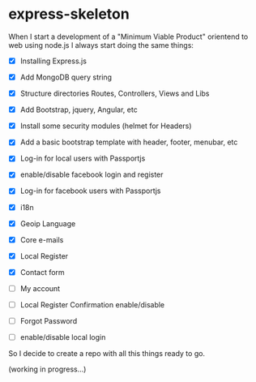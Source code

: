 # express-skeleton
When I start a development of a "Minimum Viable Product" orientend to web using node.js I always start doing the same things:

- [x] Installing Express.js
- [x] Add MongoDB query string
- [x] Structure directories Routes, Controllers, Views and Libs
- [x] Add Bootstrap, jquery, Angular, etc
- [x] Install some security modules (helmet for Headers)
- [x] Add a basic bootstrap template with header, footer, menubar, etc
- [x] Log-in for local users with Passportjs
- [x] enable/disable facebook login and register
- [x] Log-in for facebook users with Passportjs
- [x] i18n
- [x] Geoip Language
- [x] Core e-mails
- [x] Local Register
- [x] Contact form
- [ ] My account
- [ ] Local Register Confirmation enable/disable
- [ ] Forgot Password
- [ ] enable/disable local login


So I decide to create a repo with all this things ready to go.

(working in progress...)

